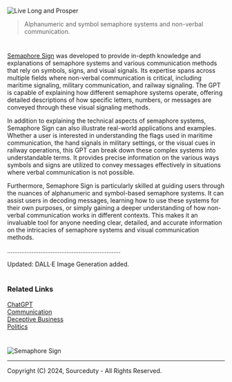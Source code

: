 ![Live Long and Prosper](https://github.com/user-attachments/assets/e15c313e-81a8-4054-a088-a13e99bdfad2)

> Alphanumeric and symbol semaphore systems and non-verbal communication.

#

[Semaphore Sign](https://chatgpt.com/g/g-lY6UQk1Gk-semaphore-sign) was developed to provide in-depth knowledge and explanations of semaphore systems and various communication methods that rely on symbols, signs, and visual signals. Its expertise spans across multiple fields where non-verbal communication is critical, including maritime signaling, military communication, and railway signaling. The GPT is capable of explaining how different semaphore systems operate, offering detailed descriptions of how specific letters, numbers, or messages are conveyed through these visual signaling methods.

In addition to explaining the technical aspects of semaphore systems, Semaphore Sign can also illustrate real-world applications and examples. Whether a user is interested in understanding the flags used in maritime communication, the hand signals in military settings, or the visual cues in railway operations, this GPT can break down these complex systems into understandable terms. It provides precise information on the various ways symbols and signs are utilized to convey messages effectively in situations where verbal communication is not possible.

Furthermore, Semaphore Sign is particularly skilled at guiding users through the nuances of alphanumeric and symbol-based semaphore systems. It can assist users in decoding messages, learning how to use these systems for their own purposes, or simply gaining a deeper understanding of how non-verbal communication works in different contexts. This makes it an invaluable tool for anyone needing clear, detailed, and accurate information on the intricacies of semaphore systems and visual communication methods.

.................................................................

Updated: DALL·E Image Generation added.

#
### Related Links

[ChatGPT](https://github.com/sourceduty/ChatGPT)
<br>
[Communication](https://github.com/sourceduty/Communication)
<br>
[Deceptive Business](https://github.com/sourceduty/Deceptive_Business)
<br>
[Politics](https://github.com/sourceduty/Politics)

#

![Semaphore Sign](https://github.com/user-attachments/assets/0321afe6-b1ed-422a-853c-d8151a302ebb)

***
Copyright (C) 2024, Sourceduty - All Rights Reserved.
